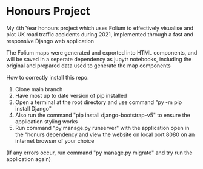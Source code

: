 # Honours Project

My 4th Year honours project which uses Folium to effectively visualise and plot UK road traffic accidents during 2021, implemented through a fast and responsive Django web application

The Folium maps were generated and exported into HTML components, and will be saved in a seperate dependency as jupytr notebooks, including the original and prepared data used to generate the map components

How to correctly install this repo:

1. Clone main branch
2. Have most up to date version of pip installed
3. Open a terminal at the root directory and use command "py -m pip install Django"
4. Also run the command "pip install django-bootstrap-v5" to ensure the application styling works
5. Run command "py manage.py runserver" with the application open in the "honurs dependency and view the website on local port 8080 on an internet browser of your choice

(If any errors occur, run command "py manage.py migrate" and try run the application again)